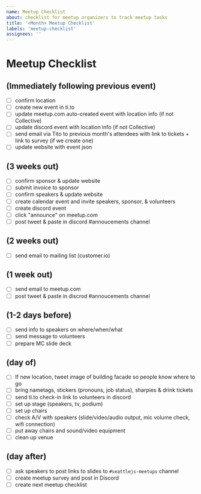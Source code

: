 ```yaml
---
name: Meetup Checklist
about: checklist for meetup organizers to track meetup tasks
title: '<Month> Meetup Checklist'
labels: 'meetup-checklist'
assignees: ''
---
```

# Meetup Checklist
  
## (Immediately following previous event)
- [ ] confirm location
- [ ] create new event in ti.to
- [ ] update meetup.com auto-created event with location info (if not Collective)
- [ ] update discord event with location info (if not Collective)
- [ ] send email via Tito to previous month's attendees with link to tickets + link to survey (if we create one)
- [ ] update website with event json
  
## (3 weeks out)
- [ ] confirm sponsor & update website
- [ ] submit invoice to sponsor
- [ ] confirm speakers & update website
- [ ] create calendar event and invite speakers, sponsor, & volunteers
- [ ] create discord event
- [ ] click "announce" on meetup.com
- [ ] post tweet & paste in discord #annoucements channel

## (2 weeks out)
- [ ] send email to mailing list (customer.io)

## (1 week out)
- [ ] send email to meetup.com
- [ ] post tweet & paste in discrod #annoucements channel

## (1-2 days before)
- [ ] send info to speakers on where/when/what
- [ ] send message to volunteers
- [ ] prepare MC slide deck
  
## (day of)
- [ ] If new location, tweet image of building facade so people know where to go
- [ ] bring nametags, stickers (pronouns, job status), sharpies & drink tickets
- [ ] send ti.to check-in link to volunteers in discord
- [ ] set up stage (speakers, tv, podium)
- [ ] set up chairs
- [ ] check A/V with speakers (slide/video/audio output, mic volume check, wifi connection)
- [ ] put away chairs and sound/video equipment
- [ ] clean up venue

## (day after)
- [ ] ask speakers to post links to slides to `#seattlejs-meetups` channel
- [ ] create meetup survey and post in Discord
- [ ] create next meetup checklist
